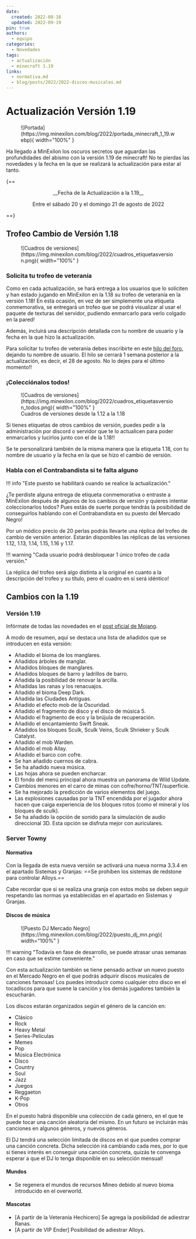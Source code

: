 ```yaml
---
date:
  created: 2022-08-16
  updated: 2022-09-19
pin: true
authors:
  - equipo
categories:
  - Novedades
tags:
  - actualización
  - minecraft 1.19
links:
  - normativa.md
  - blog/posts/2022/2022-discos-musicales.md
---
```


# Actualización Versión 1.19

<figure markdown="span">
  ![Portada](https://img.minexilon.com/blog/2022/portada_minecraft_1_19.webp){ width="100%" }
</figure>

Ha llegado a MinExilon los oscuros secretos que aguardan las profundidades del abismo con la versión 1.19 de minecraft! No te pierdas las novedades y la fecha en la que se realizará la actualización para estar al tanto.

<!-- more -->

{==

<div style="text-align: center;" markdown>
__Fecha de la Actualización a la 1.19__

Entre el sábado 20 y el domingo 21 de agosto de 2022
</div>

==}

## Trofeo Cambio de Versión 1.18

<figure markdown="span">
  ![Cuadros de versiones](https://img.minexilon.com/blog/2022/cuadros_etiquetasversion.png){ width="100%" }
</figure>

### Solicita tu trofeo de veteranía
Como en cada actualización, se hará entrega a los usuarios que lo soliciten y han estado jugando en MinExilon en la 1.18 su trofeo de veteranía en la versión 1.18! En esta ocasión, en vez de ser simplemente una etiqueta conmemorativa, se entregará un trofeo que se podrá visualizar al usar el paquete de texturas del servidor, pudiendo enmarcarlo para verlo colgado en la pared!

Además, incluirá una descripción detallada con tu nombre de usuario y la fecha en la que hizo la actualización.

Para solicitar tu trofeo de veteranía debes inscribirte en este [hilo del foro](https://social.minexilon.com/forums/topic/trofeo-conmemorativo-de-la-1-18/), dejando tu nombre de usuario. El hilo se cerrará 1 semana posterior a la actualización, es decir, el 28 de agosto. No lo dejes para el último momento!!

### ¡Colecciónalos todos!

<figure markdown="span">
  ![Cuadros de versiones](https://img.minexilon.com/blog/2022/cuadros_etiquetasversion_todos.png){ width="100%" }
  <figcaption>Cuadros de versiones desde la 1.12 a la 1.18</figcaption>
</figure>

Si tienes etiquetas de otros cambios de versión, puedes pedir a la administración por discord o servidor que te lo actualicen para poder enmarcarlos y lucirlos junto con el de la 1.18!!

Se te personalizará también de la misma manera que la etiqueta 1.18, con tu nombre de usuario y la fecha en la que se hizo el cambio de versión.

### Habla con el Contrabandista si te falta alguno
!!! info "Este puesto se habilitará cuando se realice la actualización."

¿Te perdiste alguna entrega de etiqueta conmemorativa o entraste a MinExilon después de algunos de los cambios de versión y quieres intentar coleccionarlos todos? Pues estás de suerte porque tendrás la posibilidad de conseguirlos hablando con el Contrabandista en su puesto del Mercado Negro!

Por un módico precio de 20 perlas podrás llevarte una réplica del trofeo de cambio de versión anterior. Estarán disponibles las réplicas de las versiones 1.12, 1.13, 1.14, 1.15, 1.16 y 1.17.

!!! warning "Cada usuario podrá desbloquear 1 único trofeo de cada versión."

La réplica del trofeo será algo distinta a la original en cuanto a la descripción del trofeo y su título, pero el cuadro en sí será idéntico!

## Cambios con la 1.19

### Versión 1.19
Infórmate de todas las novedades en el [post oficial de Mojang](https://feedback.minecraft.net/hc/en-us/articles/6731464524941-Minecraft-Java-Edition-1-19).

A modo de resumen, aquí se destaca una lista de añadidos que se introducen en esta versión:

- Añadido el bioma de los manglares.
- Añadidos árboles de manglar.
- Añadidos bloques de manglares.
- Añadidos bloques de barro y ladrillos de barro.
- Añadida la posibilidad de renovar la arcilla.
- Añadidas las ranas y los renacuajos.
- Añadido el bioma Deep Dark.
- Añadida las Ciudades Antiguas.
- Añadido el efecto mob de la Oscuridad.
- Añadido el fragmento de disco y el disco de música 5.
- Añadido el fragmento de eco y la brújula de recuperación.
- Añadido el encantamiento Swift Sneak.
- Añadidos los bloques Sculk, Sculk Veins, Sculk Shrieker y Sculk Catalyst.
- Añadido el mob Warden.
- Añadido el mob Allay.
- Añadido el barco con cofre.
- Se han añadido cuernos de cabra.
- Se ha añadido nueva música.
- Las hojas ahora se pueden encharcar.
- El fondo del menú principal ahora muestra un panorama de Wild Update.
- Cambios menores en el carro de minas con cofre/horno/TNT/superficie.
- Se ha mejorado la predicción de varios elementos del juego.
- Las explosiones causadas por la TNT encendida por el jugador ahora hacen que caiga experiencia de los bloques rotos (como el mineral y los bloques de sculk).
- Se ha añadido la opción de sonido para la simulación de audio direccional 3D. Esta opción se disfruta mejor con auriculares.

### Server Towny

#### Normativa

Con la llegada de esta nueva versión se activará una nueva norma 3.3.4 en el apartado Sistemas y Granjas: ==Se prohíben los sistemas de redstone para controlar Alloys.==

Cabe recordar que si se realiza una granja con estos mobs se deben seguir respetando las normas ya establecidas en el apartado en Sistemas y Granjas.

#### Discos de música

<figure markdown="span">
  ![Puesto DJ Mercado Negro](https://img.minexilon.com/blog/2022/puesto_dj_mn.png){ width="100%" }
</figure>

!!! warning "Todavía en fase de desarrollo, se puede atrasar unas semanas en caso que se estime conveniente."

Con esta actualización también se tiene pensado activar un nuevo puesto en el Mercado Negro en el que podrás adquirir discos musicales de canciones famosas! Los puedes introducir como cualquier otro disco en el tocadiscos para que suene la canción y los demás jugadores también la escucharán.

Los discos estarán organizados según el género de la canción en:

- Clásico
- Rock
- Heavy Metal
- Series-Películas
- Memes
- Pop
- Música Electrónica
- Disco
- Country
- Soul
- Jazz
- Juegos
- Reggaeton
- K-Pop
- Otros

En el puesto habrá disponible una colección de cada género, en el que te puede tocar una canción aleatoria del mismo. En un futuro se incluirán más canciones en algunos géneros, y nuevos géneros.

El DJ tendrá una selección limitada de discos en el que puedes comprar una canción concreta. Dicha selección irá cambiando cada mes, por lo que si tienes interés en conseguir una canción concreta, quizás te convenga esperar a que el DJ lo tenga disponible en su selección mensual!

#### Mundos

- Se regenera el mundos de recursos Mineo debido al nuevo bioma introducido en el overworld.

#### Mascotas

- [A partir de la Veteranía Hechicero] Se agrega la posibilidad de adiestrar Ranas.
- [A partir de VIP Ender] Posibilidad de adiestrar Alloys.